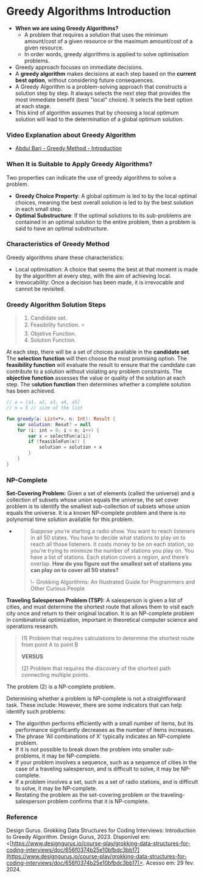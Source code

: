 # Greedy Algorithms Introduction

* **When we are using Greedy Algorithms?**
  * A problem that requires a solution that uses the minimum amount/cost of a given resource or the maximum amount/cost of a given resource.
  * In order words, greedy algorithms is applied to solve optimisation problems.
* Greedy approach focuses on immediate decisions.
* A **greedy algorithm** makes decisions at each step based on the **current best option**, without considering future consequences.
* A Greedy Algorithm is a problem-solving approach that constructs a solution step by step. It always selects the next step that provides the most immediate benefit (best "local" choice). It selects the best option at each stage.
* This kind of algorithm assumes that by choosing a local optimum solution will lead to the determination of a global optimum solution.&#x20;



### Video Explanation about Greedy Algorithm

* [Abdul Bari - Greedy Method - Introduction](https://www.youtube.com/watch?v=ARvQcqJ\_-NY\&list=PLfFeAJ-vQopt\_S5XlayyvDFL\_mi2pGJE3)



### When It is Suitable to Apply Greedy Algorithms?

Two properties can indicate the use of greedy algorithms to solve a problem.

* **Greedy Choice Property**: A global optimum is led to by the local optimal choices, meaning the best overall solution is led to by the best solution in each small step.
* **Optimal Substructure**: If the optimal solutions to its sub-problems are contained in an optimal solution to the entire problem, then a problem is said to have an optimal substructure.



### **Characteristics of Greedy Method** <a href="#object-object" id="object-object"></a>

Greedy algorithms share these characteristics:

* Local optimisation: A choice that seems the best at that moment is made by the algorithm at every step, with the aim of achieving local.
* Irrevocability: Once a decision has been made, it is irrevocable and cannot be revisited.



### Greedy Algorithm Solution Steps

> 1. Candidate set.
> 2. Feasibility function. :star:
> 3. Objetive Function.
> 4. Solution Function.

At each step, there will be a set of choices available in the **candidate set**. The **selection function** will then choose the most promising option. The **feasibility function** will evaluate the result to ensure that the candidate can contribute to a solution without violating any problem constraints. The **objective function** assesses the value or quality of the solution at each step. The s**olution function** then determines whether a complete solution has been achieved.

```kotlin
// a = [a1, a2, a3, a4, a5]
// n = 5 // size of the list

fun greedy(a: List<*>, n: Int): Result {
    var solution: Resut? = null
    for (i: int = 0; i < n; i++) {
        var x = selectFun(a[i])
        if (feasibleFun(x)) {
            solution = solution + x
        }
    }
}
```



### NP-Complete

**Set-Covering Problem:** Given a set of elements (called the universe) and a collection of subsets whose union equals the universe, the set cover problem is to identify the smallest sub-collection of subsets whose union equals the universe. It is a known NP-complete problem and there is no polynomial time solution available for this problem.

* > Suppose you’re starting a radio show. You want to reach listeners in all 50 states. You have to decide what stations to play on to reach all those listeners. It costs money to be on each station, so you’re trying to minimize the number of stations you play on. You have a list of stations. Each station covers a region, and there’s overlap. **How do you figure out the smallest set of stations you can play on to cover all 50 states?**
  >
  >
  >
  > \\- Grokking Algorithms: An Illustrated Guide for Programmers and Other Curious People

**Traveling Salesperson Problem (TSP):** A salesperson is given a list of cities, and must determine the shortest route that allows them to visit each city once and return to their original location. It is an NP-complete problem in combinatorial optimization, important in theoretical computer science and operations research.



> (1) Problem that requires calculations to determine the shortest route from point A to point B&#x20;
>
> **VERSUS**&#x20;
>
> (2) Problem that requires the discovery of the shortest path connecting multiple points.

The problem (2) is a NP-complete problem.

Determining whether a problem is NP-complete is not a straightforward task. These include: However, there are some indicators that can help identify such problems:

* The algorithm performs efficiently with a small number of items, but its performance significantly decreases as the number of items increases.&#x20;
* The phrase 'All combinations of X' typically indicates an NP-complete problem.
* If it is not possible to break down the problem into smaller sub-problems, it may be NP-complete.
* If your problem involves a sequence, such as a sequence of cities in the case of a traveling salesperson, and is difficult to solve, it may be NP-complete.
* If a problem involves a set, such as a set of radio stations, and is difficult to solve, it may be NP-complete.&#x20;
* Restating the problem as the set-covering problem or the traveling-salesperson problem confirms that it is NP-complete.



### Reference

Design Gurus. Grokking Data Structures for Coding Interviews: Introduction to Greedy Algorithm. Design Gurus, 2023. Disponível em: <[https://www.designgurus.io/course-play/grokking-data-structures-for-coding-interviews/doc/656f0374b25e10bfbdc3bb17](https://www.designgurus.io/course-play/grokking-data-structures-for-coding-interviews/doc/656f0374b25e10bfbdc3bb17)>. Acesso em: 29 fev. 2024.
